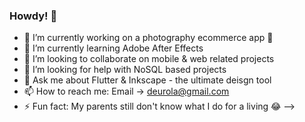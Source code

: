 ### Howdy! 👋

- 🔭 I’m currently working on a photography ecommerce app 📸
- 🌱 I’m currently learning Adobe After Effects
- 👯 I’m looking to collaborate on mobile & web related projects
- 🤔 I’m looking for help with NoSQL based projects
- 💬 Ask me about Flutter & Inkscape - the ultimate deisgn tool
- 📫 How to reach me: Email -> deurola@gmail.com
- ⚡ Fun fact: My parents still don't know what I do for a living 😂
-->
